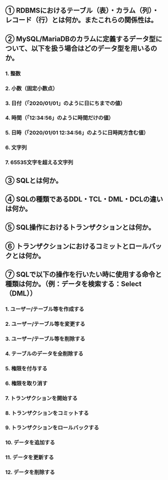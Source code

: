 ## ① RDBMSにおけるテーブル（表）・カラム（列）・レコード（行）とは何か。またこれらの関係性は。



## ② MySQL/MariaDBのカラムに定義するデータ型について、以下を扱う場合はどのデータ型を用いるのか。

### 1. 整数
### 2. 小数（固定小数点）
### 3. 日付（「2020/01/01」のように日にちまでの値）
### 4. 時間（「12:34:56」のように時間だけの値）
### 5. 日時（「2020/01/01 12:34:56」のように日時両方含む値）
### 6. 文字列
### 7. 65535文字を超える文字列

## ③ SQLとは何か。



## ④ SQLの種類であるDDL・TCL・DML・DCLの違いは何か。



## ⑤ SQL操作におけるトランザクションとは何か。



## ⑥ トランザクションにおけるコミットとロールバックとは何か。



## ⑦ SQLで以下の操作を行いたい時に使用する命令と種類は何か。（例：データを検索する：Select（DML））

### 1. ユーザー/テーブル等を作成する
### 2. ユーザー/テーブル等を変更する
### 3. ユーザー/テーブル等を削除する
### 4. テーブルのデータを全削除する
### 5. 権限を付与する
### 6. 権限を取り消す
### 7. トランザクションを開始する
### 8. トランザクションをコミットする
### 9. トランザクションをロールバックする
### 10. データを追加する
### 11. データを更新する
### 12. データを削除する